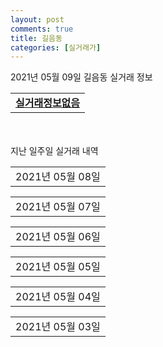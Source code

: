 ```yaml
---
layout: post
comments: true
title: 길음동
categories: [실거래가]
---
```


2021년 05월 09일 길음동 실거래 정보

<table>
  <tr>
    <td colspan="4" style="font-weight: bold;"><a href="https://search.naver.com/search.naver?query=실거래정보없음">실거래정보없음</a></td>
  </tr>
    
</table>
    
<div style="margin-top: 50px; margin-bottom: 13px">지난 일주일 실거래 내역</div>

  <table style="width: 100%; margin-bottom: 1px">
      <tr class="header">
        <td>2021년 05월 08일</td>
      </tr>
      <tr class="child" style="display: none">
        <td>
            
        <table>
          <tr>
            <td colspan="4" style="font-weight: bold;"><a href="https://search.naver.com/search.naver?query=길음뉴타운1단지(래미안길음1차)">길음뉴타운1단지(래미안길음1차)</a></td>
          </tr>

          <tr>
            <td>전세</td>
            <td>8층</td>
            <td>84.96㎡</td>
            <td>계약일 2021-05-07</td>
          </tr>
          <tr>
            <td colspan="4">44,000</td>
          </tr>
    
        </table>
        <table style="margin-top: 5px">
          <tr>
            <td colspan="4" style="font-weight: bold;"><a href="https://search.naver.com/search.naver?query=길음뉴타운3단지푸르지오">길음뉴타운3단지푸르지오</a></td>
          </tr>
    
          <tr>
            <td>월세</td>
            <td>15층</td>
            <td>59.77㎡</td>
            <td>계약일 2021-04-29</td>
          </tr>
          <tr>
            <td colspan="4">5 (30,000)</td>
          </tr>
    
        </table>
        <table style="margin-top: 5px">
          <tr>
            <td colspan="4" style="font-weight: bold;"><a href="https://search.naver.com/search.naver?query=길음뉴타운8단지(래미안)">길음뉴타운8단지(래미안)</a></td>
          </tr>
    
          <tr>
            <td>월세</td>
            <td>2층</td>
            <td>84.82㎡</td>
            <td>계약일 2021-03-25</td>
          </tr>
          <tr>
            <td colspan="4">190 (10,000)</td>
          </tr>
    
        </table>
        <table style="margin-top: 5px">
          <tr>
            <td colspan="4" style="font-weight: bold;"><a href="https://search.naver.com/search.naver?query=길음뉴타운9단지(래미안)">길음뉴타운9단지(래미안)</a></td>
          </tr>
    
          <tr>
            <td>월세</td>
            <td>17층</td>
            <td>114.86㎡</td>
            <td>계약일 2021-04-09</td>
          </tr>
          <tr>
            <td colspan="4">270 (10,000)</td>
          </tr>
    
        </table>
        <table style="margin-top: 5px">
          <tr>
            <td colspan="4" style="font-weight: bold;"><a href="https://search.naver.com/search.naver?query=래미안길음센터피스">래미안길음센터피스</a></td>
          </tr>
    
          <tr>
            <td>전세</td>
            <td>22층</td>
            <td>84.66㎡</td>
            <td>계약일 2021-03-20</td>
          </tr>
          <tr>
            <td colspan="4">51,450</td>
          </tr>
    
          <tr>
            <td>전세</td>
            <td>4층</td>
            <td>59.97㎡</td>
            <td>계약일 2021-05-05</td>
          </tr>
          <tr>
            <td colspan="4">49,000</td>
          </tr>
    
        </table>
    
        </td>
      </tr>
  </table>
    
  <table style="width: 100%; margin-bottom: 1px">
      <tr class="header">
        <td>2021년 05월 07일</td>
      </tr>
      <tr class="child" style="display: none">
        <td>
            
        <table>
          <tr>
            <td colspan="4" style="font-weight: bold;"><a href="https://search.naver.com/search.naver?query=길음뉴타운2단지푸르지오">길음뉴타운2단지푸르지오</a></td>
          </tr>

          <tr>
            <td>매매</td>
            <td>4층</td>
            <td>84.97㎡</td>
            <td>계약일 2021-04-17</td>
          </tr>
          <tr>
            <td colspan="4">97,500<br>기존최고가 97,500</td>
          </tr>
    
        </table>
        <table style="margin-top: 5px">
          <tr>
            <td colspan="4" style="font-weight: bold;"><a href="https://search.naver.com/search.naver?query=래미안길음센터피스">래미안길음센터피스</a></td>
          </tr>
    
          <tr>
            <td>매매</td>
            <td>35층</td>
            <td>59.9㎡</td>
            <td>계약일 2021-05-01</td>
          </tr>
          <tr>
            <td colspan="4">125,000<br>기존최고가 125,000</td>
          </tr>
    
          <tr>
            <td>매매</td>
            <td>8층</td>
            <td>59.99㎡</td>
            <td>계약일 2021-04-21</td>
          </tr>
          <tr>
            <td colspan="4">117,500<br>기존최고가 117,500</td>
          </tr>
    
          <tr>
            <td>매매</td>
            <td>7층</td>
            <td>59.97㎡</td>
            <td>계약일 2021-04-20</td>
          </tr>
          <tr>
            <td colspan="4">114,000<br>기존최고가 114,000</td>
          </tr>
    
          <tr>
            <td>매매</td>
            <td>10층</td>
            <td>59.97㎡</td>
            <td>계약일 2021-04-16</td>
          </tr>
          <tr>
            <td colspan="4">110,000<br>기존최고가 110,000</td>
          </tr>
    
        </table>
        <table style="margin-top: 5px">
          <tr>
            <td colspan="4" style="font-weight: bold;"><a href="https://search.naver.com/search.naver?query=길음뉴타운4단지(e편한세상)">길음뉴타운4단지(e편한세상)</a></td>
          </tr>
    
          <tr>
            <td>전세</td>
            <td>11층</td>
            <td>84.64㎡</td>
            <td>계약일 2021-03-06</td>
          </tr>
          <tr>
            <td colspan="4">65,000</td>
          </tr>
    
        </table>
        <table style="margin-top: 5px">
          <tr>
            <td colspan="4" style="font-weight: bold;"><a href="https://search.naver.com/search.naver?query=길음뉴타운6단지(래미안)">길음뉴타운6단지(래미안)</a></td>
          </tr>
    
          <tr>
            <td>전세</td>
            <td>3층</td>
            <td>59.373㎡</td>
            <td>계약일 2021-04-10</td>
          </tr>
          <tr>
            <td colspan="4">35,700</td>
          </tr>
    
        </table>
        <table style="margin-top: 5px">
          <tr>
            <td colspan="4" style="font-weight: bold;"><a href="https://search.naver.com/search.naver?query=길음뉴타운8단지(래미안)">길음뉴타운8단지(래미안)</a></td>
          </tr>
    
          <tr>
            <td>전세</td>
            <td>3층</td>
            <td>59.91㎡</td>
            <td>계약일 2021-03-13</td>
          </tr>
          <tr>
            <td colspan="4">55,000</td>
          </tr>
    
        </table>
        <table style="margin-top: 5px">
          <tr>
            <td colspan="4" style="font-weight: bold;"><a href="https://search.naver.com/search.naver?query=롯데캐슬골든힐스">롯데캐슬골든힐스</a></td>
          </tr>
    
          <tr>
            <td>전세</td>
            <td>6층</td>
            <td>59.9284㎡</td>
            <td>계약일 2021-05-04</td>
          </tr>
          <tr>
            <td colspan="4">55,000</td>
          </tr>
    
        </table>
    
        </td>
      </tr>
  </table>
    
  <table style="width: 100%; margin-bottom: 1px">
      <tr class="header">
        <td>2021년 05월 06일</td>
      </tr>
      <tr class="child" style="display: none">
        <td>
            
        <table>
          <tr>
            <td colspan="4" style="font-weight: bold;"><a href="https://search.naver.com/search.naver?query=실거래정보없음">실거래정보없음</a></td>
          </tr>

        </table>
    
        </td>
      </tr>
  </table>
    
  <table style="width: 100%; margin-bottom: 1px">
      <tr class="header">
        <td>2021년 05월 05일</td>
      </tr>
      <tr class="child" style="display: none">
        <td>
            
        <table>
          <tr>
            <td colspan="4" style="font-weight: bold;"><a href="https://search.naver.com/search.naver?query=길음뉴타운2단지푸르지오">길음뉴타운2단지푸르지오</a></td>
          </tr>

          <tr>
            <td>월세</td>
            <td>12층</td>
            <td>84.97㎡</td>
            <td>계약일 2021-04-30</td>
          </tr>
          <tr>
            <td colspan="4">150 (10,000)</td>
          </tr>
    
        </table>
        <table style="margin-top: 5px">
          <tr>
            <td colspan="4" style="font-weight: bold;"><a href="https://search.naver.com/search.naver?query=길음뉴타운6단지(래미안)">길음뉴타운6단지(래미안)</a></td>
          </tr>
    
          <tr>
            <td>전세</td>
            <td>5층</td>
            <td>84.049㎡</td>
            <td>계약일 2021-04-03</td>
          </tr>
          <tr>
            <td colspan="4">65,000</td>
          </tr>
    
        </table>
        <table style="margin-top: 5px">
          <tr>
            <td colspan="4" style="font-weight: bold;"><a href="https://search.naver.com/search.naver?query=래미안길음센터피스">래미안길음센터피스</a></td>
          </tr>
    
          <tr>
            <td>월세</td>
            <td>15층</td>
            <td>59.97㎡</td>
            <td>계약일 2021-04-10</td>
          </tr>
          <tr>
            <td colspan="4">185 (5,000)</td>
          </tr>
    
        </table>
    
        </td>
      </tr>
  </table>
    
  <table style="width: 100%; margin-bottom: 1px">
      <tr class="header">
        <td>2021년 05월 04일</td>
      </tr>
      <tr class="child" style="display: none">
        <td>
            
        <table>
          <tr>
            <td colspan="4" style="font-weight: bold;"><a href="https://search.naver.com/search.naver?query=길음동동부센트레빌(1278-0)">길음동동부센트레빌(1278-0)</a></td>
          </tr>

          <tr>
            <td>매매</td>
            <td>5층</td>
            <td>84.844㎡</td>
            <td>계약일 2021-04-17</td>
          </tr>
          <tr>
            <td colspan="4">94,000<br>기존최고가 94,000</td>
          </tr>
    
        </table>
        <table style="margin-top: 5px">
          <tr>
            <td colspan="4" style="font-weight: bold;"><a href="https://search.naver.com/search.naver?query=길음뉴타운1단지(래미안길음1차)">길음뉴타운1단지(래미안길음1차)</a></td>
          </tr>
    
          <tr>
            <td>전세</td>
            <td>11층</td>
            <td>84.96㎡</td>
            <td>계약일 2021-05-03</td>
          </tr>
          <tr>
            <td colspan="4">60,000</td>
          </tr>
    
        </table>
        <table style="margin-top: 5px">
          <tr>
            <td colspan="4" style="font-weight: bold;"><a href="https://search.naver.com/search.naver?query=길음뉴타운2단지푸르지오">길음뉴타운2단지푸르지오</a></td>
          </tr>
    
          <tr>
            <td>전세</td>
            <td>5층</td>
            <td>84.97㎡</td>
            <td>계약일 2021-05-01</td>
          </tr>
          <tr>
            <td colspan="4">36,500</td>
          </tr>
    
        </table>
        <table style="margin-top: 5px">
          <tr>
            <td colspan="4" style="font-weight: bold;"><a href="https://search.naver.com/search.naver?query=길음뉴타운3단지푸르지오">길음뉴타운3단지푸르지오</a></td>
          </tr>
    
          <tr>
            <td>전세</td>
            <td>3층</td>
            <td>84.97㎡</td>
            <td>계약일 2021-04-24</td>
          </tr>
          <tr>
            <td colspan="4">38,850</td>
          </tr>
    
        </table>
        <table style="margin-top: 5px">
          <tr>
            <td colspan="4" style="font-weight: bold;"><a href="https://search.naver.com/search.naver?query=길음뉴타운6단지(래미안)">길음뉴타운6단지(래미안)</a></td>
          </tr>
    
          <tr>
            <td>전세</td>
            <td>2층</td>
            <td>84.049㎡</td>
            <td>계약일 2021-04-17</td>
          </tr>
          <tr>
            <td colspan="4">70,000</td>
          </tr>
    
        </table>
        <table style="margin-top: 5px">
          <tr>
            <td colspan="4" style="font-weight: bold;"><a href="https://search.naver.com/search.naver?query=길음뉴타운9단지(래미안)">길음뉴타운9단지(래미안)</a></td>
          </tr>
    
          <tr>
            <td>전세</td>
            <td>23층</td>
            <td>59.98㎡</td>
            <td>계약일 2021-04-01</td>
          </tr>
          <tr>
            <td colspan="4">51,000</td>
          </tr>
    
        </table>
        <table style="margin-top: 5px">
          <tr>
            <td colspan="4" style="font-weight: bold;"><a href="https://search.naver.com/search.naver?query=래미안길음센터피스">래미안길음센터피스</a></td>
          </tr>
    
          <tr>
            <td>월세</td>
            <td>19층</td>
            <td>49.18㎡</td>
            <td>계약일 2021-05-03</td>
          </tr>
          <tr>
            <td colspan="4">15 (2,376)</td>
          </tr>
    
          <tr>
            <td>월세</td>
            <td>25층</td>
            <td>84.95㎡</td>
            <td>계약일 2021-05-01</td>
          </tr>
          <tr>
            <td colspan="4">120 (55,000)</td>
          </tr>
    
          <tr>
            <td>월세</td>
            <td>7층</td>
            <td>59.9㎡</td>
            <td>계약일 2021-03-24</td>
          </tr>
          <tr>
            <td colspan="4">100 (5,340)</td>
          </tr>
    
        </table>
    
        </td>
      </tr>
  </table>
    
  <table style="width: 100%; margin-bottom: 1px">
      <tr class="header">
        <td>2021년 05월 03일</td>
      </tr>
      <tr class="child" style="display: none">
        <td>
            
        <table>
          <tr>
            <td colspan="4" style="font-weight: bold;"><a href="https://search.naver.com/search.naver?query=실거래정보없음">실거래정보없음</a></td>
          </tr>

        </table>
    
        </td>
      </tr>
  </table>
    

